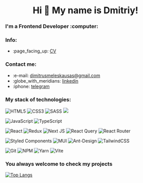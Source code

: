 <h1 align="center">Hi 👋 My name is Dmitriy!</h1>
<h3>I'm a Frontend Developer :computer:</h3>

<h3>Info:</h3>
<ul>
  <li>:page_facing_up: <a href='https://docs.google.com/document/d/1zAFl5OjQKbYHxi6nC0qBIV1XbiYje089FT2CnngGyJk/edit?usp=drive_link' target='blank'>CV</a></li>
</ul>

<h3>Contact me:</h3>
<ul>
  <li>:e-mail: <a href='https://www.google.com/intl/ru/gmail/about/' target='blank'>dimitrusmeleskausas@gmail.com</a></li>
  <li>:globe_with_meridians: <a href='https://www.linkedin.com/in/dmitriy-meleshko-7034672b2/' target='blank'>linkedin</a></li>
  <li>:iphone:  <a href='https://telegram.me/dimitrusmeleskausas' target='blank'>telegram</a></li>
</ul>


<h3>My stack of technologies:</h3>

![HTML5](https://img.shields.io/badge/html5-%23E34F26.svg?style=for-the-badge&logo=html5&logoColor=white)
![CSS3](https://img.shields.io/badge/css3-%231572B6.svg?style=for-the-badge&logo=css3&logoColor=white)
![SASS](https://img.shields.io/badge/SASS-hotpink.svg?style=for-the-badge&logo=SASS&logoColor=white)
<img src="https://img.shields.io/badge/scssmodules-pink?style=for-the-badge&logo=cssmodules&logoColor=black"/>


![JavaScript](https://img.shields.io/badge/javascript-%23323330.svg?style=for-the-badge&logo=javascript&logoColor=%23F7DF1E)
![TypeScript](https://img.shields.io/badge/typescript-%23007ACC.svg?style=for-the-badge&logo=typescript&logoColor=white)

![React](https://img.shields.io/badge/react-%2320232a.svg?style=for-the-badge&logo=react&logoColor=%2361DAFB)
![Redux](https://img.shields.io/badge/redux-%23593d88.svg?style=for-the-badge&logo=redux&logoColor=white)
![Next JS](https://img.shields.io/badge/Next-black?style=for-the-badge&logo=next.js&logoColor=white)
![React Query](https://img.shields.io/badge/-React%20Query-FF4154?style=for-the-badge&logo=react%20query&logoColor=white)
![React Router](https://img.shields.io/badge/React_Router-CA4245?style=for-the-badge&logo=react-router&logoColor=white)


![Styled Components](https://img.shields.io/badge/styled--components-DB7093?style=for-the-badge&logo=styled-components&logoColor=white)
![MUI](https://img.shields.io/badge/MUI-%230081CB.svg?style=for-the-badge&logo=mui&logoColor=white)
![Ant-Design](https://img.shields.io/badge/-AntDesign-%230170FE?style=for-the-badge&logo=ant-design&logoColor=white)
![TailwindCSS](https://img.shields.io/badge/tailwindcss-%2338B2AC.svg?style=for-the-badge&logo=tailwind-css&logoColor=white)


![Git](https://img.shields.io/badge/git-%23F05033.svg?style=for-the-badge&logo=git&logoColor=white)
![NPM](https://img.shields.io/badge/NPM-%23CB3837.svg?style=for-the-badge&logo=npm&logoColor=white)
![Yarn](https://img.shields.io/badge/yarn-%232C8EBB.svg?style=for-the-badge&logo=yarn&logoColor=white)
![Vite](https://img.shields.io/badge/vite-%23646CFF.svg?style=for-the-badge&logo=vite&logoColor=white)

<h3>You always welcome to check my projects</h3>

[![Top Langs](https://github-readme-stats.vercel.app/api/top-langs/?username=MeleshkoDmitriy&layout=donut)](https://github.com/anuraghazra/github-readme-stats)


